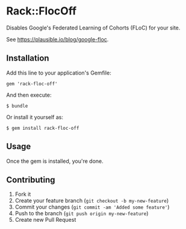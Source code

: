 # Rack::FlocOff

Disables Google's Federated Learning of Cohorts (FLoC) for your site.

See https://plausible.io/blog/google-floc.

## Installation

Add this line to your application's Gemfile:

    gem 'rack-floc-off'

And then execute:

    $ bundle

Or install it yourself as:

    $ gem install rack-floc-off

## Usage

Once the gem is installed, you're done.

## Contributing

1. Fork it
2. Create your feature branch (`git checkout -b my-new-feature`)
3. Commit your changes (`git commit -am 'Added some feature'`)
4. Push to the branch (`git push origin my-new-feature`)
5. Create new Pull Request

